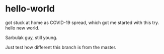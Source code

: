 # hello-world
got stuck at home as COVID-19 spread, which got me started with this try. hello new world.

Sarbulak guy, still young.

Just test how different this branch is from the master.
